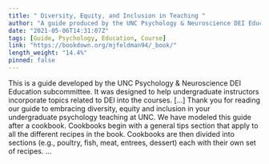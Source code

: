 ```yaml
---
title: " Diversity, Equity, and Inclusion in Teaching "
author: "A guide produced by the UNC Psychology & Neuroscience DEI Education Subcommittee"
date: "2021-05-06T14:31:07Z"
tags: [Guide, Psychology, Education, Course]
link: "https://bookdown.org/mjfeldman94/_book/"
length_weight: "14.4%"
pinned: false
---
```


This is a guide developed by the UNC Psychology & Neuroscience DEI Education subcommittee. It was designed to help undergraduate instructors incorporate topics related to DEI into the courses. [...] Thank you for reading our guide to embracing diversity, equity and inclusion in your undergraduate psychology teaching at UNC. We have modeled this guide after a cookbook. Cookbooks begin with a general tips section that apply to all the different recipes in the book. Cookbooks are then divided into sections (e.g., poultry, fish, meat, entrees, dessert) each with their own set of recipes. ...
